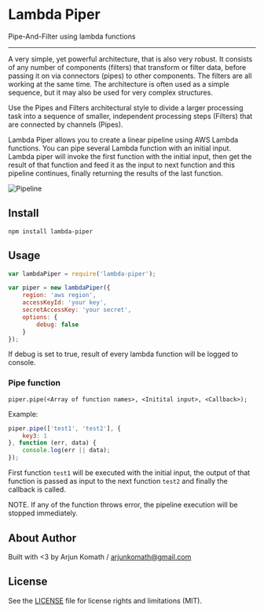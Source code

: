 # Lambda Piper
Pipe-And-Filter using lambda functions

------

A very simple, yet powerful architecture, that is also very robust. It consists of any number of components (filters) that transform or filter data, before passing it on via connectors (pipes) to other components. The filters are all working at the same time. The architecture is often used as a simple sequence, but it may also be used for very complex structures.

Use the Pipes and Filters architectural style to divide a larger processing task into a sequence of smaller, independent processing steps (Filters) that are connected by channels (Pipes).

Lambda Piper allows you to create a linear pipeline using AWS Lambda functions. You can pipe several Lambda function with an initial input. Lambda piper will invoke the first function with the initial input, then get the result of that function and feed it as the input to next function and this pipeline continues, finally returning the results of the last function.

![Pipeline](http://i.imgur.com/pHGjn5h.jpg)

## Install

```
npm install lambda-piper
```

## Usage

```javascript
var lambdaPiper = require('lambda-piper');

var piper = new lambdaPiper({
    region: 'aws region',
    accessKeyId: 'your key',
    secretAccessKey: 'your secret',
    options: {
        debug: false
    }
});
```

If debug is set to true, result of every lambda function will be logged to console.

### Pipe function
```
piper.pipe(<Array of function names>, <Initital input>, <Callback>);
```
Example:
```javascript
piper.pipe(['test1', 'test2'], {
    key3: 1
}, function (err, data) {
    console.log(err || data);
});
```

First function `test1` will be executed with the initial input, the output of that function is passed as input to the next function `test2` and finally the callback is called.

NOTE. If any of the function throws error, the pipeline execution will be stopped immediately.

## About Author
Built with <3 by Arjun Komath / [arjunkomath@gmail.com](mailto:arjunkomath@gmail.com)

## License
See the [LICENSE](https://github.com/arjunkomath/lambda-piper/blob/master/LICENSE.md) file for license rights and limitations (MIT).
